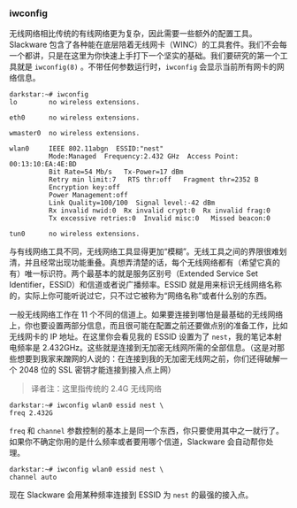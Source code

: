 ### iwconfig

无线网络相比传统的有线网络更为复杂，因此需要一些额外的配置工具。Slackware 包含了各种能在底层陪着无线网卡（WINC）的工具套件。我们不会每一个都讲，只是在这里为你快速上手打下一个坚实的基础。我们要研究的第一个工具就是 `iwconfig(8)` 。不带任何参数运行时，`iwconfig` 会显示当前所有网卡的网络信息。

```
darkstar:~# iwconfig
lo        no wireless extensions.

eth0      no wireless extensions.

wmaster0  no wireless extensions.

wlan0     IEEE 802.11abgn  ESSID:"nest"
          Mode:Managed  Frequency:2.432 GHz  Access Point:
00:13:10:EA:4E:BD
          Bit Rate=54 Mb/s   Tx-Power=17 dBm
          Retry min limit:7   RTS thr:off   Fragment thr=2352 B
          Encryption key:off
          Power Management:off
          Link Quality=100/100  Signal level:-42 dBm
          Rx invalid nwid:0  Rx invalid crypt:0  Rx invalid frag:0
          Tx excessive retries:0  Invalid misc:0   Missed beacon:0

tun0      no wireless extensions.
```

与有线网络工具不同，无线网络工具显得更加“模糊”。无线工具之间的界限很难划清，并且经常出现功能重叠。真想弄清楚的话，每个无线网络都有（希望它真的有）唯一标识符。两个最基本的就是服务区别号（Extended Service Set Identifier，ESSID）和信道或者说广播频率。ESSID 就是用来标识无线网络名称的，实际上你可能听说过它，只不过它被称为“网络名称”或者什么别的东西。

一般无线网络工作在 11 个不同的信道上。如果要连接到哪怕是最基础的无线网络上，你也要设置两部分信息，而且很可能在配置之前还要做点别的准备工作，比如无线网卡的 IP 地址。在这里你会看见我的 ESSID 设置为了 `nest`，我的笔记本射电频率是 2.432GHz。这些就是连接到无加密无线网所需的全部信息。（这是对那些想要到我家来蹭网的人说的：在连接到我的无加密无线网之前，你们还得破解一个 2048 位的 SSL 密钥才能连接到接入点上网）

> 译者注：这里指传统的 2.4G 无线网络

```
darkstar:~# iwconfig wlan0 essid nest \
freq 2.432G
```

`freq` 和 `channel` 参数控制的基本上是同一个东西，你只要使用其中之一就行了。如果你不确定你用的是什么频率或者要用哪个信道，Slackware 会自动帮你处理。

```
darkstar:~# iwconfig wlan0 essid nest \
channel auto
```

现在 Slackware 会用某种频率连接到 ESSID 为 `nest` 的最强的接入点。
